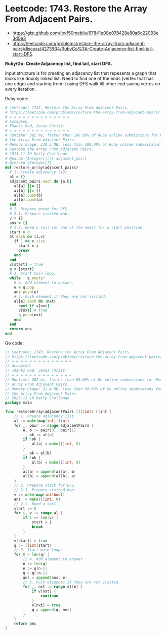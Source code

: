 # Leetcode: 1743. Restore the Array From Adjacent Pairs.

- https://gist.github.com/lbvf50mobile/67841e08e078428e80a6c22098e3d0e3
- https://leetcode.com/problems/restore-the-array-from-adjacent-pairs/discuss/4273904/RubyGo%3A-Create-Adjacency-list-find-tail-start-DFS.


**Ruby/Go: Create Adjacency list, find tail, start DFS.**

Input structure is for creating an adjacency list that repesents a graph that
looks like doubly linked list. Need to find one of the ends (vertex that has one
edge) and starting from it using DFS walk till other end saving vertes on every
iteration.


Ruby code:
```Ruby
# Leetcode: 1743. Restore the Array From Adjacent Pairs.
# https://leetcode.com/problems/restore-the-array-from-adjacent-pairs/
# = = = = = = = = = = = = = =
# Accepted.
# Thanks God, Jesus Christ!
# = = = = = = = = = = = = = =
# Runtime: 282 ms, faster than 100.00% of Ruby online submissions for Restore
# the Array From Adjacent Pairs.
# Memory Usage: 238.5 MB, less than 100.00% of Ruby online submissions for
# Restore the Array From Adjacent Pairs.
# 2023.11.10 Daily Challenge.
# @param {Integer[][]} adjacent_pairs
# @return {Integer[]}
def restore_array(adjacent_pairs)
  # 1. Create adjacency list.
  al = {}
  adjacent_pairs.each do |a,b|
    al[a] ||= []
    al[b] ||= []
    al[a].push(b)
    al[b].push(a)
  end
  # 2. Prepare queue for DFS.
  # 2.1. Prepare visited map.
  v = {}
  ans = []
  # 2.2. Need a tail (or one of the ends) for a start position.
  start = 0 
  al.each do |i,v|
    if 1 == v.size
      start = i
      break
    end
  end
  v[start] = true
  q = [start]
  # 3. Start main loop.
  while ! q.empty?
    # 4. Add element to answer.
    e = q.pop
    ans.push(e)
    # 5. Push element if they are not visited.
    al[e].each do |nxt|
      next if v[nxt]
      v[nxt] = true
      q.push(nxt)
    end
  end
  return ans
end
```
Go code:
```Go
// Leetcode: 1743. Restore the Array From Adjacent Pairs.
// https://leetcode.com/problems/restore-the-array-from-adjacent-pairs/
// = = = = = = = = = = = = = =
// Accepted.
// Thanks God, Jesus Christ!
// = = = = = = = = = = = = = =
// Runtime: 202 ms, faster than 80.00% of Go online submissions for Restore the
// Array From Adjacent Pairs.
// Memory Usage: 31.4 MB, less than 80.00% of Go online submissions for Restore
// the Array From Adjacent Pairs.
// 2023.11.10 Daily Challenge.
package main

func restoreArray(adjacentPairs [][]int) []int {
	// 1. Create adjacency list.
	al := make(map[int][]int)
	for _, pair := range adjacentPairs {
		a, b := pair[0], pair[1]
		_, ok := al[a]
		if !ok {
			al[a] = make([]int, 0)
		}
		_, ok = al[b]
		if !ok {
			al[b] = make([]int, 0)
		}
		al[a] = append(al[a], b)
		al[b] = append(al[b], a)
	}
	// 2. Prepare stack for DFS.
	// 2.1. Prepare visited map.
	v := make(map[int]bool)
	ans := make([]int, 0)
	// 2.2. Need a tail.
	start := 0
	for i, v := range al {
		if 1 == len(v) {
			start = i
			break
		}
	}
	v[start] = true
	q := []int{start}
	// 3. Start main loop.
	for 0 < len(q) {
		// 4. Add element to answer.
		n := len(q)
		e := q[n-1]
		q = q[:n-1]
		ans = append(ans, e)
		// 5. Push elements if they are not visited.
		for _, nxt := range al[e] {
			if v[nxt] {
				continue
			}
			v[nxt] = true
			q = append(q, nxt)
		}
	}
	return ans
}
```
